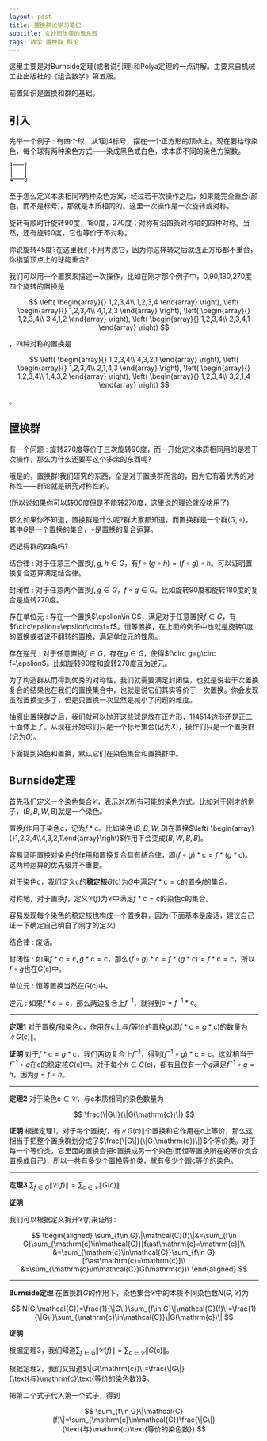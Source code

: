 ```yaml
---
layout: post
title: 置换群论学习笔记
subtitle: 玄妙而优美的鬼东西
tags: 数学 置换群 群论
---
```


这里主要是对Burnside定理(或者说引理)和Pólya定理的一点讲解。主要来自机械工业出版社的《组合数学》第五版。

前置知识是置换和群的基础。

## 引入

先举一个例子 : 有四个球，从1到4标号，摆在一个正方形的顶点上。现在要给球染色，每个球有两种染色方式——染成黑色或白色，求本质不同的染色方案数。

![square.png](/img/2021-02-15-permutation-group-notes/square.png)

至于怎么定义本质相同?两种染色方案，经过若干次操作之后，如果能完全重合(颜色，而不是标号)，那就是本质相同的。这里一次操作是一次旋转或对称。

旋转有顺时针旋转90度，180度，270度；对称有沿四条对称轴的四种对称。当然，还有旋转0度，它也等价于不对称。

你说旋转45度?在这里我们不用考虑它，因为你这样转之后就连正方形都不重合，你指望顶点上的球能重合?

我们可以用一个置换来描述一次操作，比如在刚才那个例子中，0,90,180,270度四个旋转的置换是

$$
\left(
	\begin{array}{}
	1,2,3,4\\
	1,2,3,4
	\end{array}
\right),
\left(
	\begin{array}{}
	1,2,3,4\\
	4,1,2,3
	\end{array}
\right),
\left(
	\begin{array}{}
	1,2,3,4\\
	3,4,1,2
	\end{array}
\right),
\left(
	\begin{array}{}
	1,2,3,4\\
	2,3,4,1
	\end{array}
\right)
$$

，四种对称的置换是

$$
\left(
	\begin{array}{}
	1,2,3,4\\
	4,3,2,1
	\end{array}
\right),
\left(
	\begin{array}{}
	1,2,3,4\\
	2,1,4,3
	\end{array}
\right),
\left(
	\begin{array}{}
	1,2,3,4\\
	1,4,3,2
	\end{array}
\right),
\left(
	\begin{array}{}
	1,2,3,4\\
	3,2,1,4
	\end{array}
\right)
$$

。

## 置换群

有一个问题 : 旋转270度等价于三次旋转90度，而一开始定义本质相同用的是若干次操作，那么为什么还要写这个多余的东西呢?

哦是的，置换群!我们研究的东西，全是对于置换群而言的，因为它有着优秀的对称性——群论就是研究对称性的。

(所以说如果你可以转90度但是不能转270度，这里说的理论就没啥用了)

那么如果你不知道，置换群是什么呢?群大家都知道，而置换群是一个群$(G,\circ)$，其中$G$是一个置换的集合，$\circ$是置换的复合运算。

还记得群的四条吗?

结合律 : 对于任意三个置换$f,g,h\in G$，有$f\circ(g\circ h)=(f\circ g)\circ h$。可以证明置换复合运算满足结合律。

封闭性 : 对于任意两个置换$f,g\in G$，$f\circ g\in G$。比如旋转90度和旋转180度的复合是旋转270度。

存在单位元 : 存在一个置换$\epslion\in G$，满足对于任意置换$f\in G$，有$f\circ\epslion=\epslion\circ\f=f$。恒等置换，在上面的例子中也就是旋转0度的置换或者说不翻转的置换，满足单位元的性质。

存在逆元 : 对于任意置换$f\in G$，存在$g\in G$，使得$f\circ g=g\circ f=\epslion$。比如旋转90度和旋转270度互为逆元。

为了构造群从而得到优秀的对称性，我们就需要满足封闭性，也就是说若干次置换复合的结果也在我们的置换集合中，也就是说它们其实等价于一次置换。你会发现虽然置换变多了，但是只置换一次显然是减小了问题的难度。

抽离出置换群之后，我们就可以抛开这些球是放在正方形，114514边形还是正二十面体上了。从现在开始球们只是一个标号集合(记为$X$)，操作们只是一个置换群(记为$G$)。

下面提到染色和置换，默认它们在染色集合和置换群中。

## Burnside定理

首先我们定义一个染色集合$\mathcal{C}$，表示对$X$所有可能的染色方式。比如对于刚才的例子，$(B,B,W,B)$就是一个染色。

置换$f$作用于染色$\mathrm{c}$，记为$f\ast\mathrm{c}$。比如染色$(B,B,W,B)$在置换$\left(	\begin{array}{}1,2,3,4\\4,3,2,1\end{array}\right)$作用下会变成$(B,W,B,B)$。

容易证明置换对染色的作用和置换复合具有结合律，即$(f\circ g)\ast\mathrm{c}=f\ast(g\ast\mathrm{c})$。这两种运算的优先级并不重要。

对于染色$\mathrm{c}$，我们定义$\mathrm{c}$的**稳定核**$G(\mathrm{c})$为$G$中满足$f\ast\mathrm{c}=\mathrm{c}$的置换$f$的集合。

对称地，对于置换$f$，定义$\mathcal{C}(f)$为$\mathcal{C}$中满足$f\ast\mathrm{c}=\mathrm{c}$的染色$\mathrm{c}$的集合。

容易发现每个染色的稳定核也构成一个置换群，因为(下面基本是废话，建议自己证一下确定自己明白了刚才的定义)

结合律 : 废话。

封闭性 : 如果$f\ast\mathrm{c}=\mathrm{c}, g\ast\mathrm{c}=\mathrm{c}$，那么$(f\circ g)\ast\mathrm{c}=f\ast(g\ast\mathrm{c})=f\ast\mathrm{c}=\mathrm{c}$，所以$f\circ g$也在$G(\mathrm{c})$中。

单位元 : 恒等置换当然在$G(\mathrm{c})$中。

逆元 : 如果$f\ast\mathrm{c}=\mathrm{c}$，那么两边复合上$f^{-1}$，就得到$\mathrm{c}=f^{-1}\ast\mathrm{c}$。

---

**定理1** 对于置换$f$和染色$\mathrm{c}$，作用在$\mathrm{c}$上与$f$等价的置换$g$(即$f\ast\mathrm{c}=g\ast\mathrm{c}$)的数量为$\|G(\mathrm{c})\|$。

**证明** 对于$f\ast\mathrm{c}=g\ast\mathrm{c}$，我们两边复合上$f^{-1}$，得到$(f^{-1}\circ g)\ast\mathrm{c}=\mathrm{c}$。这就相当于$f^{-1}\circ g$在$\mathrm{c}$的稳定核$G(\mathrm{c})$中。对于每个$h\in G(\mathrm{c})$，都有且仅有一个$g$满足$f^{-1}\circ g=h$，因为$g=f\circ h$。

---

**定理2** 对于染色$\mathrm{c}\in\mathcal{C}$，与$\mathrm{c}$本质相同的染色数量为

$$
\frac{\|G\|}{\|G(\mathrm{c})\|}
$$

**证明** 根据定理1，对于每个置换$f$，有$\|G(\mathrm{c})\|$个置换和它作用在$\mathrm{c}$上等价，那么这相当于把整个置换群划分成了$\frac{\|G\|}{\|G(\mathrm{c})\|}$个等价类。对于每一个等价类，它里面的置换会把$\mathrm{c}$置换成另一个染色(而恒等置换所在的等价类会置换成自己)，所以一共有多少个置换等价类，就有多少个跟$\mathrm{c}$等价的染色。

---

**定理3** $\sum_{f\in G}\|\mathcal{C}(f)\|=\sum_{\mathrm{c}\in\mathcal{C}}\|G(\mathrm{c})\|$

**证明**

我们可以根据定义拆开$\mathcal{C}(f)$来证明 : 

$$
\begin{aligned}
\sum_{f\in G}\|\mathcal{C}(f)\|&=\sum_{f\in G}\sum_{\mathrm{c}\in\mathcal{C}}[f\ast\mathrm{c}=\mathrm{c}]\\
&=\sum_{\mathrm{c}\in\mathcal{C}}\sum_{f\in G}[f\ast\mathrm{c}=\mathrm{c}]\\
&=\sum_{\mathrm{c}\in\mathcal{C}}G(\mathrm{c})\
\end{aligned}
$$

---

**Burnside定理** 在置换群$G$的作用下，染色集合$\mathcal{C}$中的本质不同染色数$N(G,\mathcal{C})$为

$$
N(G,\mathcal{C})=\frac{1}{\|G\|}\sum_{f\in G}\|\mathcal{C}(f)\|=\frac{1}{\|G\|}\sum_{\mathrm{c}\in\mathcal{C}}\|G(\mathrm{c})\|
$$

**证明** 

根据定理3，我们知道$\sum_{f\in G}\|\mathcal{C}(f)\|=\sum_{\mathrm{c}\in\mathcal{C}}\|G(\mathrm{c})\|$。

根据定理2，我们又知道$\|G(\mathrm{c})\|=\frac{\|G\|}{\text{与}\mathrm{c}\text{等价的染色数}}$。

把第二个式子代入第一个式子，得到

$$
\sum_{f\in G}\|\mathcal{C}(f)\|=\sum_{\mathrm{c}\in\mathcal{C}}\frac{\|G\|}{\text{与}\mathrm{c}\text{等价的染色数}}
$$

